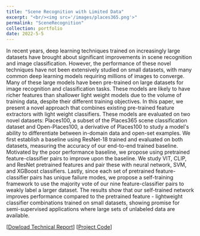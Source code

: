 ```yaml
---
title: "Scene Recognition with Limited Data"
excerpt: "<br/><img src='/images/places365.png'>"
permalink: "SceneRecognition"
collection: portfolio
date: 2022-5-5
---
```


In recent years, deep learning techniques trained on increasingly large datasets have brought about significant improvements in scene recognition and image classification. However, the performance of these novel techniques have not been extensively studied on small datasets, with many common deep learning models requiring millions of images to converge. Many of these large models have been pre-trained on large datasets for image recognition and classification tasks. These models are likely to have richer features than shallower light weight models due to the volume of training data, despite their different training objectives. In this paper, we present a novel approach that combines existing pre-trained feature extractors with light weight classifiers. These models are evaluated on two novel datasets: Places100, a subset of the Places365 scene classification dataset and Open-Places100, a derivative of Places100 to study a model's ability to differentiate between in-domain data and open-set examples. We first establish a baseline using ResNet-18 trained and evaluated on both datasets, measuring the accuracy of our end-to-end trained baseline. Motivated by the poor performance baseline, we propose using pretrained feature-classifier pairs to improve upon the baseline. We study VIT, CLIP, and ResNet pretrained features and pair these with neural network, SVM, and XGBoost classifiers. Lastly, since each set of pretrained feature-classifier pairs has unique failure modes, we propose a self-training framework to use the majority vote of our nine feature-classifier pairs to weakly label a larger dataset. The results show that our self-trained network improves performance compared to the pretrained feature - lightweight classifier combinations trained on small datasets, showing promise for semi-supervised applications where large sets of unlabeled data are available.

[[Dowload Technical Report](http://neeharperi.com/files/SceneRecognition.pdf)] [[Project Code](https://github.com/neeharperi/SceneRecognition)]